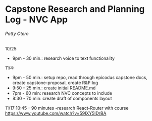 # Capstone Research and Planning Log - NVC App
###### Patty Otero

10/25
- 9pm - 30 min.: research voice to text functionality

11/4:
- 9pm - 50 min.: setup repo, read through epicodus capstone docs, create capstone-proposal, create R&P log
- 9:50 - 25 min.: create initial README.md
- 7pm - 60 min: research NVC concepts to include
- 8:30 - 70 min: create draft of components layout

11/17 10:45 - 90 minutes -research React-Router with course https://www.youtube.com/watch?v=59IXY5IDrBA